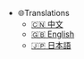 - :globe_with_meridians:Translations
  - [:cn: 中文](/zh-cn)
  - [:uk: English](/en-us)
  - [:jp: 日本語](/ja-jp)